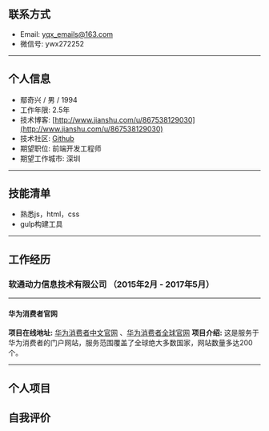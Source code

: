 ## 联系方式 ##
* Email: [yqx_emails@163.com](mailto:yqx_emails@163.com)
* 微信号: ywx272252
---------------------------------------------------------------------------------------
## 个人信息 ##

* 鄢奇兴 / 男 / 1994
* 工作年限: 2.5年
* 技术博客: [http://www.jianshu.com/u/867538129030](http://www.jianshu.com/u/867538129030)
* 技术社区: [Github](https://github.com/webproblem)
* 期望职位: 前端开发工程师
* 期望工作城市: 深圳
-------------------------------------------------------------------------------------------
## 技能清单 ##

* 熟悉js，html，css
* gulp构建工具
--------------------------------------------------------------------------------------------
## 工作经历 ##

### 软通动力信息技术有限公司 （2015年2月 - 2017年5月） ###
------------------------------------------------------------------------------------------
#### 华为消费者官网

**项目在线地址:** [华为消费者中文官网](http://consumer.huawei.com/cn/index.htm) 、[华为消费者全球官网](http://consumer.huawei.com/en/index.htm)
**项目介绍:** 这是服务于华为消费者的门户网站，服务范围覆盖了全球绝大多数国家，网站数量多达200个。

------------------------------------------------------------------------------------------

## 个人项目 ##

## 自我评价 ##